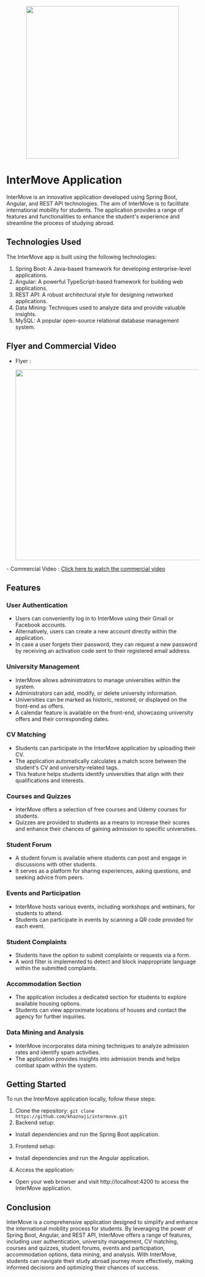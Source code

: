 <p align="center">
  <img src="https://user-images.githubusercontent.com/61552366/238189892-820dd8e4-d908-439b-8ea3-e008dac869e0.png" width="400">
</p>

# InterMove Application
InterMove is an innovative application developed using Spring Boot, Angular, and REST API technologies. The aim of InterMove is to facilitate international mobility for students. The application provides a range of features and functionalities to enhance the student's experience and streamline the process of studying abroad.
## Technologies Used
The InterMove app is built using the following technologies:
1. Spring Boot: A Java-based framework for developing enterprise-level applications.
2. Angular: A powerful TypeScript-based framework for building web applications.
3. REST API: A robust architectural style for designing networked applications.
4. Data Mining: Techniques used to analyze data and provide valuable insights.
5. MySQL: A popular open-source relational database management system.
## Flyer and Commercial Video
- Flyer : <p align="center">
  <img src="https://user-images.githubusercontent.com/61552366/238191112-b6d43ecb-2a7f-4eaa-aa4f-82462d2661f2.PNG" width="500">
</p>
- Commercial Video : <a href="https://youtu.be/rIHq7Q2Fotc">Click here to watch the commercial video</a>

## Features
### User Authentication
- Users can conveniently log in to InterMove using their Gmail or Facebook accounts.
- Alternatively, users can create a new account directly within the application.
- In case a user forgets their password, they can request a new password by receiving an activation code sent to their registered email address.
### University Management
- InterMove allows administrators to manage universities within the system.
- Administrators can add, modify, or delete university information.
- Universities can be marked as historic, restored, or displayed on the front-end as offers.
- A calendar feature is available on the front-end, showcasing university offers and their corresponding dates.
### CV Matching
- Students can participate in the InterMove application by uploading their CV.
- The application automatically calculates a match score between the student's CV and university-related tags.
- This feature helps students identify universities that align with their qualifications and interests.
### Courses and Quizzes
- InterMove offers a selection of free courses and Udemy courses for students.
- Quizzes are provided to students as a means to increase their scores and enhance their chances of gaining admission to specific universities.
### Student Forum
- A student forum is available where students can post and engage in discussions with other students.
- It serves as a platform for sharing experiences, asking questions, and seeking advice from peers.
### Events and Participation
- InterMove hosts various events, including workshops and webinars, for students to attend.
- Students can participate in events by scanning a QR code provided for each event.
### Student Complaints
- Students have the option to submit complaints or requests via a form.
- A word filter is implemented to detect and block inappropriate language within the submitted complaints.
### Accommodation Section
- The application includes a dedicated section for students to explore available housing options.
- Students can view approximate locations of houses and contact the agency for further inquiries.
### Data Mining and Analysis
- InterMove incorporates data mining techniques to analyze admission rates and identify spam activities.
- The application provides insights into admission trends and helps combat spam within the system.
## Getting Started
To run the InterMove application locally, follow these steps:
1. Clone the repository:
 `git clone https://github.com/khaznaji/intermove.git`
2. Backend setup:  
- Install dependencies and run the Spring Boot application.
3. Frontend setup:
- Install dependencies and run the Angular application.
4. Access the application:
- Open your web browser and visit http://localhost:4200 to access the InterMove application.

## Conclusion
InterMove is a comprehensive application designed to simplify and enhance the international mobility process for students. By leveraging the power of Spring Boot, Angular, and REST API, InterMove offers a range of features, including user authentication, university management, CV matching, courses and quizzes, student forums, events and participation, accommodation options, data mining, and analysis. With InterMove, students can navigate their study abroad journey more effectively, making informed decisions and optimizing their chances of success.
